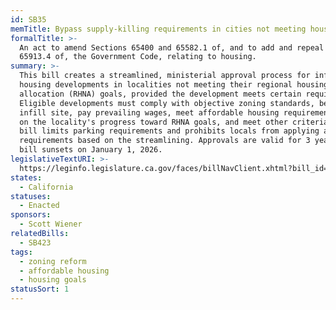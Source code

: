 ```yaml
---
id: SB35
memTitle: Bypass supply-killing requirements in cities not meeting housing goals
formalTitle: >-
  An act to amend Sections 65400 and 65582.1 of, and to add and repeal Section
  65913.4 of, the Government Code, relating to housing.
summary: >-
  This bill creates a streamlined, ministerial approval process for infill
  housing developments in localities not meeting their regional housing needs
  allocation (RHNA) goals, provided the development meets certain requirements.
  Eligible developments must comply with objective zoning standards, be on an
  infill site, pay prevailing wages, meet affordable housing requirements based
  on the locality's progress toward RHNA goals, and meet other criteria. The
  bill limits parking requirements and prohibits locals from applying additional
  requirements based on the streamlining. Approvals are valid for 3 years. The
  bill sunsets on January 1, 2026.
legislativeTextURI: >-
  https://leginfo.legislature.ca.gov/faces/billNavClient.xhtml?bill_id=201720180SB35
states:
  - California
statuses:
  - Enacted
sponsors:
  - Scott Wiener
relatedBills:
  - SB423
tags:
  - zoning reform
  - affordable housing
  - housing goals
statusSort: 1
---
```

